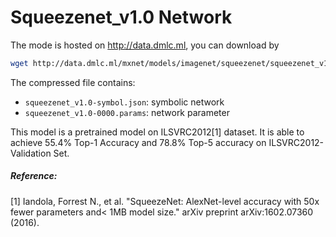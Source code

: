 # Squeezenet_v1.0 Network

The mode is hosted on http://data.dmlc.ml, you can download by

```bash
wget http://data.dmlc.ml/mxnet/models/imagenet/squeezenet/squeezenet_v1.0.tar.gz
```

The compressed file contains:

- ```squeezenet_v1.0-symbol.json```: symbolic network
- ```squeezenet_v1.0-0000.params```: network parameter

This model is a pretrained model on ILSVRC2012[1] dataset. It is able to achieve 55.4% Top-1 Accuracy and 78.8% Top-5 accuracy on ILSVRC2012-Validation Set.


##### Reference:

[1] Iandola, Forrest N., et al. "SqueezeNet: AlexNet-level accuracy with 50x fewer parameters and< 1MB model size." arXiv preprint arXiv:1602.07360 (2016).
